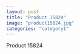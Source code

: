 ```yaml
---
layout: post
title: "Product 15824"
image: "product15824.jpg"
categories: "category1"
---
```

Product 15824
